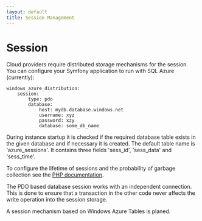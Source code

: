 ```yaml
---
layout: default
title: Session Management
---
```


# Session

Cloud providers require distributed storage mechanisms for the session. You can configure your Symfony application to run with SQL Azure (currently):

    windows_azure_distribution:
        session:
            type: pdo
            database:
                host: mydb.database.windows.net
                username: xyz
                password: xzy
                database: some_db_name

During instance startup it is checked if the required database table exists in the given database and if necessary it is created. The default table name is 'azure_sessions'. It contains three fields 'sess_id', 'sess_data' and 'sess_time'.

To configure the lifetime of sessions and the probability of garbage collection see the [PHP documentation](http://www.php.net/manual/en/session.configuration.php#ini.session.gc-probability).

The PDO based database session works with an independent connection. This is done to ensure that a transaction in the other code never affects the write operation into the session storage.

A session mechanism based on Windows Azure Tables is planed.
